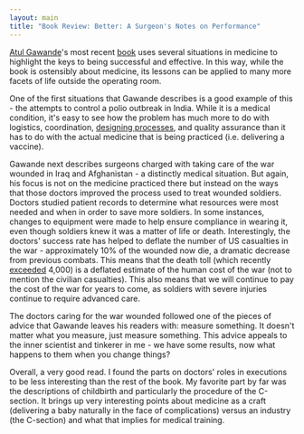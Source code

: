 ```yaml
---
layout: main
title: "Book Review: Better: A Surgeon's Notes on Performance"
---
```

[Atul Gawande](http://www.gawande.com/)'s most recent
[book](http://www.gawande.com/better.htm) uses several situations in medicine
to highlight the keys to being successful and effective. In this way, while
the book is ostensibly about medicine, its lessons can be applied to many more
facets of life outside the operating room.

  
One of the first situations that Gawande describes is a good example of this -
the attempts to control a polio outbreak in India. While it is a medical
condition, it's easy to see how the problem has much more to do with
logistics, coordination, [designing
processes](http://citingthetext.blogspot.com/2008/03/process.html), and
quality assurance than it has to do with the actual medicine that is being
practiced (i.e. delivering a vaccine).

  
Gawande next describes surgeons charged with taking care of the war wounded in
Iraq and Afghanistan - a distinctly medical situation. But again, his focus is
not on the medicine practiced there but instead on the ways that those doctors
improved the process used to treat wounded soldiers. Doctors studied patient
records to determine what resources were most needed and when in order to save
more soldiers. In some instances, changes to equipment were made to help
ensure compliance in wearing it, even though soldiers knew it was a matter of
life or death. Interestingly, the doctors' success rate has helped to deflate
the number of US casualties in the war - approximately 10% of the wounded now
die, a dramatic decrease from previous combats. This means that the death toll
(which recently
[exceeded](http://www.reuters.com/article/middleeastCrisis/idUSL24231863)
4,000) is a deflated estimate of the human cost of the war (not to mention the
civilian casualties). This also means that we will continue to pay the cost of
the war for years to come, as soldiers with severe injuries continue to
require advanced care.

  
The doctors caring for the war wounded followed one of the pieces of advice
that Gawande leaves his readers with: measure something. It doesn't matter
what you measure, just measure something. This advice appeals to the inner
scientist and tinkerer in me - we have some results, now what happens to them
when you change things?

  
Overall, a very good read. I found the parts on doctors' roles in executions
to be less interesting than the rest of the book. My favorite part by far was
the descriptions of childbirth and particularly the procedure of the
C-section. It brings up very interesting points about medicine as a craft
(delivering a baby naturally in the face of complications) versus an industry
(the C-section) and what that implies for medical training.

